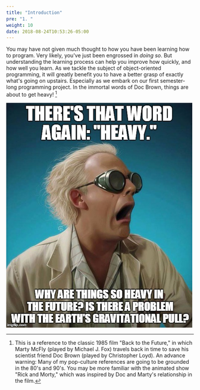 ```yaml
---
title: "Introduction"
pre: "1. "
weight: 10
date: 2018-08-24T10:53:26-05:00
---
```


You may have not given much thought to how you have been learning how to program. Very likely, you've just been engrossed in _doing so_.  But understanding the learning process can help you improve how quickly, and how well you learn.  As we tackle the subject of object-oriented programming, it will greatly benefit you to have a better grasp of exactly what's going on upstairs. Especially as we embark on our first semester-long programming project. In the immortal words of Doc Brown, things are about to get heavy! [^backtothefuture]

[^backtothefuture]: This is a reference to the classic 1985 film "Back to the Future," in which Marty McFly (played by Michael J. Fox) travels back in time to save his scientist friend Doc Brown (played by Christopher Loyd). An advance warning: Many of my pop-culture references are going to be grounded in the 80's and 90's.  You may be more familiar with the animated show "Rick and Morty," which was inspired by Doc and Marty's relationship in the film.

![Doc Brown asking about heavy problems](/images/a.1.1.jpg)

